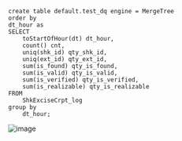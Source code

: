 ```
create table default.test_dq engine = MergeTree
order by
dt_hour as
SELECT
	toStartOfHour(dt) dt_hour,
	count() cnt,
	uniq(shk_id) qty_shk_id,
	uniq(ext_id) qty_ext_id,
	sum(is_found) qty_is_found,
	sum(is_valid) qty_is_valid,
	sum(is_verified) qty_is_verified,
	sum(is_realizable) qty_is_realizable
FROM
	ShkExciseCrpt_log
group by
	dt_hour;

```
![image](https://github.com/user-attachments/assets/9169cc06-8586-4b8b-866b-e001b7aabfed)

